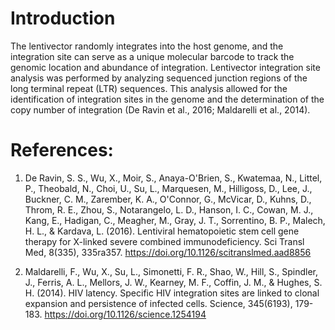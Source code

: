 # Introduction
The lentivector randomly integrates into the host genome, and the integration site can serve as a unique molecular barcode to track the genomic location and abundance of integration. Lentivector integration site analysis was performed by analyzing sequenced junction regions of the long terminal repeat (LTR) sequences. This analysis allowed for the identification of integration sites in the genome and the determination of the copy number of integration (De Ravin et al., 2016; Maldarelli et al., 2014).


# References:
1.	De Ravin, S. S., Wu, X., Moir, S., Anaya-O'Brien, S., Kwatemaa, N., Littel, P., Theobald, N., Choi, U., Su, L., Marquesen, M., Hilligoss, D., Lee, J., Buckner, C. M., Zarember, K. A., O'Connor, G., McVicar, D., Kuhns, D., Throm, R. E., Zhou, S., Notarangelo, L. D., Hanson, I. C., Cowan, M. J., Kang, E., Hadigan, C., Meagher, M., Gray, J. T., Sorrentino, B. P., Malech, H. L., & Kardava, L. (2016). Lentiviral hematopoietic stem cell gene therapy for X-linked severe combined immunodeficiency. Sci Transl Med, 8(335), 335ra357. https://doi.org/10.1126/scitranslmed.aad8856 

2.	Maldarelli, F., Wu, X., Su, L., Simonetti, F. R., Shao, W., Hill, S., Spindler, J., Ferris, A. L., Mellors, J. W., Kearney, M. F., Coffin, J. M., & Hughes, S. H. (2014). HIV latency. Specific HIV integration sites are linked to clonal expansion and persistence of infected cells. Science, 345(6193), 179-183. https://doi.org/10.1126/science.1254194 



